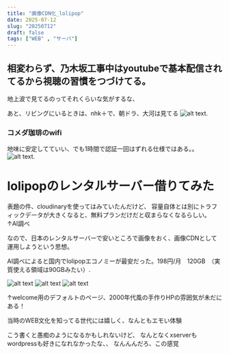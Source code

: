 ```yaml
---
title: "画像CDN化_lolipop"
date: 2025-07-12
slug: "20250712"
draft: false
tags: ["WEB" , "サーバ"]
---
```



## 相変わらず、乃木坂工事中はyoutubeで基本配信されてるから視聴の習慣をつづけてる。
地上波で見てるのってそれくらいな気がするな、

あと、リビングにいるときは、nhk＋で、朝ドラ、大河は見てる
![alt text](https://mn86.tonkotsu.jp/img/2025/07/001.jpg). 

### コメダ珈琲のwifi
地味に安定してていい、でも1時間で認証一回はずれる仕様ではある。。
![alt text](https://mn86.tonkotsu.jp/img/2025/07/002.jpg). 

# lolipopのレンタルサーバー借りてみた
表題の件、cloudinaryを使ってはみていたんだけど、
容量自体とは別にトラフィックデータが大きくなると、無料プランだけだと収まらなくなるらしい。
↑AI調べ

なので、日本のレンタルサーバーで安いところで画像をおく、画像CDNとして運用しようという思想。

AI調べによると国内でlolipopエコノミーが最安だった。198円/月　120GB　（実質使える領域は90GBみたい）. 



![alt text](https://mn86.tonkotsu.jp/img/2025/07/003.jpg)
![alt text](https://mn86.tonkotsu.jp/img/2025/07/004.jpg)
![alt text](https://mn86.tonkotsu.jp/img/2025/07/005.jpg)

↑welcome用のデフォルトのページ、2000年代風の手作りHPの雰囲気が未だにある！

当時のWEB文化を知ってる世代には嬉しく、なんともエモい体験


こう書くと愚痴のようになるかもしれないけど、
なんとなくxserverもwordpressも好きになれなかったな、、
なんんんだろ、この感覚